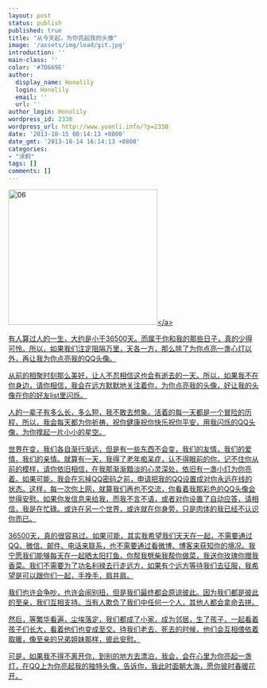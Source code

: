 ```yaml
---
layout: post
status: publish
published: true
title: "从今天起，为你亮起我的头像"
image: '/assets/img/load/git.jpg'
introduction: ''
main-class: ''
color: '#7D669E'
author:
  display_name: Honolily
  login: Honolily
  email: ''
  url: ''
author_login: Honolily
wordpress_id: 2338
wordpress_url: http://www.yuanli.info/?p=2338
date: '2013-10-15 00:14:13 +0800'
date_gmt: '2013-10-14 16:14:13 +0800'
categories:
- "涂鸦"
tags: []
comments: []
---
```

<p><a href="http:&#47;&#47;www.yuanli.info&#47;archives&#47;2338.html&#47;attachment&#47;06" rel="attachment wp-att-2341"><img src="http:&#47;&#47;www.yuanli.info&#47;wp-content&#47;uploads&#47;2013&#47;10&#47;06-300x272.jpg" alt="06" width="300" height="272" class="aligncenter size-medium wp-image-2341" &#47;><&#47;a></p>
<p>有人算过人的一生，大约是小于36500天。而属于你和我的那些日子，真的少得可怜。所以，如果我们注定阻隔万里，天各一方，那么除了为你点亮一盏心灯以外，再让我为你点亮我的QQ头像。</p>
<p>从前的相聚时刻那么美好，让人不忍相信这也会有逝去的一天。所以，如果我不在你身边，请你相信，我会在远方默默地关注着你，为你点亮我的头像，好让我的头像在你的好友list里闪烁。</p>
<p>人的一辈子有多么长，多么短，我不敢去想象。活着的每一天都是一个冒险的历程，所以，我会每天都为你祈祷，祝你健康祝你快乐祝你平安，用我闪烁的QQ头像，为你撑起一片小小的星空。</p>
<p>世界在变，我们各自渐行渐远，但是有一些东西不会变，我们的友情，我们的爱情，我们的亲情。就算有一天，我得了老年痴呆症，认不得眼前的你，记不住你从前的模样，请你依旧相信，在我那渐渐黯淡的心灵深处，依旧有一盏小灯为你亮着。如果可能，我会在忘掉QQ密码之前，申请把我的QQ设置成对你永远在线的状态。这样，每一次你上网，就算我们再也不交流，你看着我那彩色的QQ头像会觉得安慰。如果你发信息来给我，而我不言不语，或者对你设置了自动应答，请相信，我是在忙碌。或许在另一个世界，或许就在你身旁，只是肉体的我已经不认识你而已。</p>
<p>36500天，真的很容易过。如果可能，其实我希望我们天天在一起，不需要通过QQ、微信、邮件、电话来联系，也不需要通过看微博、博客来获知你的境况。我宁愿我们能够每天在一起晒太阳打鱼，你帮我劈柴我帮你做菜，我送你玫瑰你赠我香菜。我们不需要为了功名利禄去行走远方，如果有个远方等待我们去征服，我希望是可以跟你们一起，手挽手，肩并肩。</p>
<p>我们也许会争吵，也许会闹别扭，但是我们最终都会原谅彼此。因为我们都是彼此的至亲，我们互相支持。当有人欺负了我们中任何一个人，其他人都会拿命去拼。</p>
<p>然后，等繁华看遍，尘埃落定，我们都成了小家，成为邻居，生了孩子，一起看着孩子们长大，看着他们也变成至交。待我们老去、死去的时候，他们会互相偎依着取暖，像至亲的兄弟姐妹那样，彼此安慰。</p>
<p>可是，如果我不得不离开你，到别的地方去漂泊，我会，会在心里为你亮起一盏灯，在QQ上为你亮起我的独特头像，告诉你，我此时面朝大海，愿你彼时春暖花开。</p>
